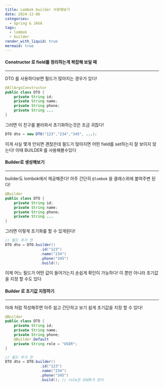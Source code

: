 ```yaml
---
title: Lombok builder 사용해보기
date: 2024-12-06
categories:
  - Spring & JAVA
tags:
  - lombok
  - builder
render_with_liquid: true
mermaid: true
---
```

#### Constructor 로 field를 정리하는게 복잡해 보일 때
---
DTO 를 사용하다보면 필드가 많아지는 경우가 있다!

```java
@AllArgsConstructor
public class DTO {
	private String id;
	private String name;
	private String phone;
	private String ...
}
```

그러면 이 친구를 불러와서 초기화하는것은 조금 귀찮다!
```java
DTO dto = new DTO("123","234","345", ...);
```

이게 사실 몇개 안되면 괜찮은데 필드가 많아지면 어떤 field를 set하는지 잘 보이지 않는다! 이때 BUILDER 를 사용해볼수있다

#### Builder로 생성해보기
---
builder도 lombok에서 제공해준다! 아주 간단히 `@lombok` 을 클래스위에 붙여주변 된다!

```java
@Builder
public class DTO {
	private String id;
	private String name;
	private String phone;
	private String ...
}
```

그러면 이렇게 초기화를 할 수 있게된다!
```java
// 필드 추가 전
DTO dto = DTO.builder()
				.id("123")
                .name("234")
                .phone("345")
                .build();

```
이제 어느 필드가 어떤 값이 들어가는지 손쉽게 확인이 가능하다! 이 뿐만 아니라 초기값을 지정 할 수도 있다

#### Builder 로 초기값 지정하기
---
아래 처럼 작성해주면 아주 쉽고 간단하고 보기 쉽게 초기값을 지정 할 수 있다!
```java
@Builder
public class DTO {
	private String id;
	private String name;
	private String phone;
	@Builder.Default
	private String role = "USER";
}

// 필드 추가 전
DTO dto = DTO.builder()
				.id("123")
                .name("234")
                .phone("345")
                .build(); // role은 USER가 된다
```
